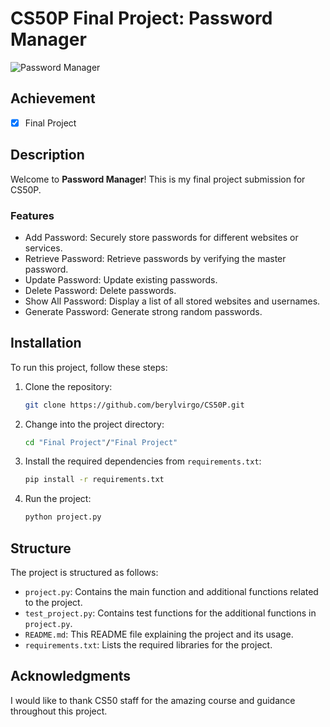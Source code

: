 # CS50P Final Project: Password Manager

![Password Manager](https://i.imgur.com/UxuT0j4.png)

## Achievement

- [x] Final Project

## Description

Welcome to **Password Manager**! This is my final project submission for CS50P.

### Features

- Add Password: Securely store passwords for different websites or services.
- Retrieve Password: Retrieve passwords by verifying the master password.
- Update Password: Update existing passwords.
- Delete Password: Delete passwords.
- Show All Password: Display a list of all stored websites and usernames.
- Generate Password: Generate strong random passwords.

## Installation

To run this project, follow these steps:

1. Clone the repository:

   ```bash
   git clone https://github.com/berylvirgo/CS50P.git
   ```

2. Change into the project directory:

   ```bash
   cd "Final Project"/"Final Project"
   ```

3. Install the required dependencies from `requirements.txt`:

   ```bash
   pip install -r requirements.txt
   ```

4. Run the project:

   ```bash
   python project.py
   ```

## Structure

The project is structured as follows:

- `project.py`: Contains the main function and additional functions related to the project.
- `test_project.py`: Contains test functions for the additional functions in `project.py`.
- `README.md`: This README file explaining the project and its usage.
- `requirements.txt`: Lists the required libraries for the project.

## Acknowledgments

I would like to thank CS50 staff for the amazing course and guidance throughout this project.
